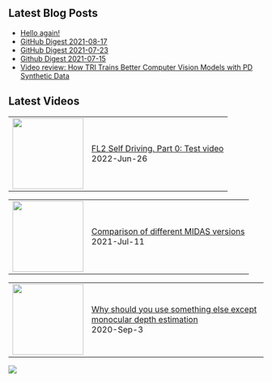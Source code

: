 ## Latest Blog Posts

<!-- BLOG-POST-LIST:START -->
- [Hello again!](https://sid1057.github.io/2022/06/28/Hello-again)
- [GitHub Digest 2021-08-17](https://sid1057.github.io/2021/08/17/Github-Digest)
- [GitHub Digest 2021-07-23](https://sid1057.github.io/2021/07/23/Github-Digest)
- [Github Digest 2021-07-15](https://sid1057.github.io/2021/07/15/Github-Digest)
- [Video review: How TRI Trains Better Computer Vision Models with PD Synthetic Data](https://sid1057.github.io/2021/07/15/Video-review-How-TRI-Trains-with-Synthetic-Data)
<!-- BLOG-POST-LIST:END -->

## Latest Videos

<!-- YOUTUBE:START --><table><tr><td><a href="https://www.youtube.com/watch?v=EcLiAbgvtwY"><img width="140px" src="https://i.ytimg.com/vi/EcLiAbgvtwY/mqdefault.jpg"></a></td>
<td><a href="https://www.youtube.com/watch?v=EcLiAbgvtwY">FL2 Self Driving. Part 0: Test video</a><br/>2022-Jun-26</td></tr></table>
<table><tr><td><a href="https://www.youtube.com/watch?v=90wuushenn0"><img width="140px" src="https://i.ytimg.com/vi/90wuushenn0/mqdefault.jpg"></a></td>
<td><a href="https://www.youtube.com/watch?v=90wuushenn0">Comparison of different MIDAS versions</a><br/>2021-Jul-11</td></tr></table>
<table><tr><td><a href="https://www.youtube.com/watch?v=5IImLps1ayw"><img width="140px" src="https://i.ytimg.com/vi/5IImLps1ayw/mqdefault.jpg"></a></td>
<td><a href="https://www.youtube.com/watch?v=5IImLps1ayw">Why should you use something else except monocular depth estimation</a><br/>2020-Sep-3</td></tr></table>
<!-- YOUTUBE:END -->

![](https://komarev.com/ghpvc/?username=sid1057&color=gray&style=plastic)


<!--
![Anurag's github stats](https://github-readme-stats.vercel.app/api?username=sid1057&count_private=true)

[![Anurag's GitHub stats](https://github-readme-stats.vercel.app/api?username=sid1057)](https://github.com/Sid1057)
___

[![Top Langs](https://github-readme-stats.vercel.app/api/top-langs/?username=sid1057&layout=compact&hide=jupyter%20notebook,html)](https://github.com/anuraghazra/github-readme-stats)

![Github stats](https://github-readme-stats.vercel.app/api?username=sid1057&count_private=true&layout=compact&hide_progress=true)

___
[![ReadMe Card](https://github-readme-stats.vercel.app/api/pin/?username=anuraghazra&repo=github-readme-stats)](https://github.com/anuraghazra/github-readme-stats)
[![ReadMe Card](https://github-readme-stats.vercel.app/api/pin/?username=anuraghazra&repo=github-readme-stats)](https://github.com/anuraghazra/github-readme-stats)


\> Do the goddamn cool stuff right now

**Sid1057/sid1057** is a ✨ _special_ ✨ repository because its `README.md` (this file) appears on your GitHub profile.
*cool videos, useful playlists*

[![blog](https://github.com/Sid1057/sid1057/raw/master/post.png)](https://sid1057.github.io/)
*links, articles, papers etc.*
Here are some ideas to get you started:

- 🔭 I’m currently working on ...
- 🌱 I’m currently learning ...
- 👯 I’m looking to collaborate on ...
- 🤔 I’m looking for help with ...
- 💬 Ask me about ...
- 📫 How to reach me: ...
- 😄 Pronouns: ...
- ⚡ Fun fact: ...
-->
